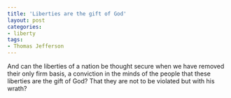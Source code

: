 ```yaml
---
title: 'Liberties are the gift of God'
layout: post
categories:
- liberty
tags:
- Thomas Jefferson
---
```


And can the liberties of a nation be thought secure when we have removed their only firm basis, a conviction in the minds of the people that these liberties are the gift of God? That they are not to be violated but with his wrath?
